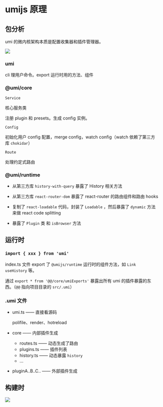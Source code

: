 # umijs 原理

## 包分析

umi 的微内核架构本质是配置收集器和插件管理器。

![](https://file.wangsijie.top/blog/202111241754810.png)

### umi

cli 理用户命令。export 运行时用的方法、组件



### @umi/core

`Service`

核心服务类

注册 plugin 和 presets。生成 config 实例。

`Config`

初始化用户 config 配置，merge config，watch config（watch 依赖了第三方库 `chokidar`）

`Route`

处理约定式路由

### @umi/runtime

- 从第三方库 `history-with-query` 暴露了 History 相关方法

- 从第三方库 `react-router-dom` 暴露了 react-router 的路由组件和路由 hooks

- 复制了 `react-loadable` 代码，封装了 `Loadable` ，然后暴露了 `dynamic` 方法来做 react code splitting
- 暴露了 `Plugin` 类 和 `isBrowser` 方法



## 运行时

### `import { xxx } from 'umi'`

index.ts 文件 export 了 `@umijs/runtime` 运行时的组件方法，如 `Link` `useHistory` 等。

通过 `export * from '@@/core/umiExports'` 暴露出所有 umi 的插件暴露的东西。（`@@` 指向项目目录的 `src/.umi`）



### .umi 文件

- umi.ts —— 直接看源码

  polifile、render、hotreload

- core —— 内部插件生成

  - routes.ts —— 动态生成了路由
  - plugins.ts —— 插件列表
  - history.ts —— 动态暴露 `history`
  - ...

- pluginA..B..C.. —— 外部插件生成



## 构建时



![](https://file.wangsijie.top/blog/202111241755577.png)

